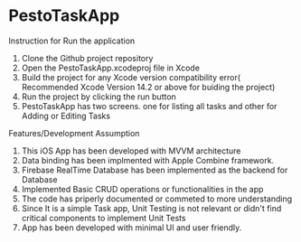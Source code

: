 # PestoTaskApp

Instruction for Run the application

1. Clone the Github project repository
2. Open the PestoTaskApp.xcodeproj file in Xcode
3. Build the project for any Xcode version compatibility error( Recommended Xcode Version 14.2 or above for buiding the project)
4. Run the project by clicking the run button
5. PestoTaskApp has two screens. one for listing all tasks and other for Adding or Editing Tasks



  Features/Development Assumption


1. This iOS App has been developed with MVVM architecture
2. Data binding has been implmented with Apple Combine framework.
3. Firebase RealTime Database has been implemented as the backend for Database
4. Implemented Basic CRUD operations or functionalities in the app
5. The code has priperly documented or commeted to more understanding
6. Since It is a simple Task app, Unit Testing is not relevant or didn't find critical components to implement Unit Tests
7. App has been developed with minimal UI and user friendly.

   
   

